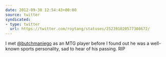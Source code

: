 ```yaml
---
date: 2012-09-30 12:54:43+00:00
source: twitter
syndicated:
- type: twitter
  url: https://twitter.com/roytang/statuses/252391020577308672/
---
```


I met [@butchmaniego](https://twitter.com/butchmaniego/) as an MTG player before I found out he was a well-known sports personality, sad to hear of his passing. RIP